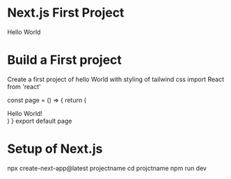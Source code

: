 # Next.js First Project 
Hello World

# Build a First project
Create a first project of hello World with styling of tailwind css 
import React from 'react'

const page = () => {
  return (
    <div className='text-orange-800 text-6xl font-extrabold flex items-center justify-center min-h-screen bg-gradient-to-bl from-orange-500 via-orange-300 to-orange-700'>
      Hello World!
    </div>
  )
}
export default page

# Setup of Next.js 
npx create-next-app@latest projectname 
cd projctname
npm run dev
